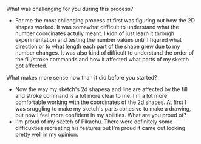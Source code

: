 What was challenging for you during this process?
* For me the most chllenging process at first was figuring out how the 2D shapes worked. It was somewhat difficult to understand what the number coordinates actully meant. I kidn of just learn it
  through experimentation and testing the number values until I figured what direction or to what length each part of the shape grew due to my number changes. It was also kind of
  difficult to understand the order of the fill/stroke commands and how it affected what parts of my sketch got affected.
  
What makes more sense now than it did before you started?
* Now the way my sketch's 2d shapesa and line are affected by the fill and stroke command is a lot more clear to me. I'm a lot more comfortable working with the coordinates of the 2d
  shapes. At first I was sruggling to make my sketch's parts cohesive to make a drawing, but now I feel more confident in my abilities.
What are you proud of?
* I'm proud of my sketch of Pikachu. There were definitely some difficukties recreating his features but I'm proud it came out looking pretty well in my opinion.
